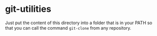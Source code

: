 # git-utilities

Just put the content of this directory into a folder that is in your PATH so that you can call the command `git-clone` from any repository.
